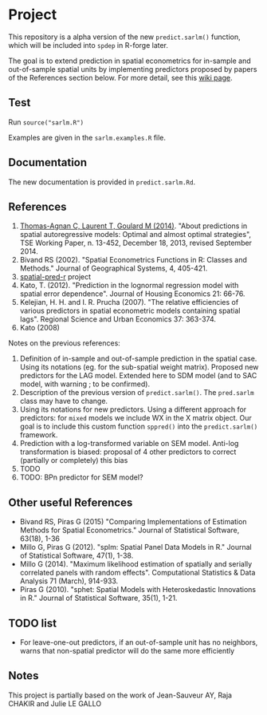 # Project

This repository is a alpha version of the new `predict.sarlm()` function, which will be included into `spdep` in R-forge later.

The goal is to extend prediction in spatial econometrics for in-sample and out-of-sample spatial units by implementing predictors proposed by papers of the References section below. For more detail, see this [wiki page](https://github.com/rstats-gsoc/gsoc2015/wiki/Predict-methods-for-spatial-econometrics).

## Test

Run `source("sarlm.R")`

Examples are given in the `sarlm.examples.R` file.

## Documentation

The new documentation is provided in `predict.sarlm.Rd`.

## References

1. [Thomas-Agnan C, Laurent T, Goulard M (2014)](http://idei.fr/display.php?a=27788&site=TSE&data=TSE&lang=en). "About predictions in spatial autoregressive models: Optimal and almost optimal strategies", TSE Working Paper, n. 13-452, December 18, 2013, revised September 2014.
2. Bivand RS (2002). "Spatial Econometrics Functions in R: Classes and Methods." Journal of Geographical Systems, 4, 405-421.
3. [spatial-pred-r](http://htmlpreview.github.io/?https://github.com/jsay/spatial-pred-R/blob/master/DOC.html#sec-7) project
4. Kato, T. (2012). "Prediction in the lognormal regression model with spatial error dependence". Journal of Housing Economics 21: 66-76.
5.  Kelejian, H. H. and I. R. Prucha (2007). "The relative efficiencies of various predictors in spatial econometric models containing spatial lags". Regional Science and Urban Economics 37: 363-374.
6. Kato (2008)

Notes on the previous references:

1. Definition of in-sample and out-of-sample prediction in the spatial case. Using its notations (eg. for the sub-spatial weight matrix). Proposed new predictors for the LAG model. Extended here to SDM model (and to SAC model, with warning ; to be confirmed).
2. Description of the previous version of `predict.sarlm()`. The `pred.sarlm` class may have to change.
3. Using its notations for new predictors. Using a different approach for predictors: for `mixed` models we include WX in the X matrix object. Our goal is to include this custom function `sppred()` into the `predict.sarlm()` framework.
4. Prediction with a log-transformed variable on SEM model. Anti-log transformation is biased: proposal of 4 other predictors to correct (partially or completely) this bias
5. TODO
6. TODO: BPn predictor for SEM model?


## Other useful References

* Bivand RS, Piras G (2015) "Comparing Implementations of Estimation Methods for Spatial Econometrics." Journal of Statistical Software, 63(18), 1-36
* Millo G, Piras G (2012). "splm: Spatial Panel Data Models in R." Journal of Statistical Software, 47(1), 1-38.
* Millo G (2014). "Maximum likelihood estimation of spatially and serially correlated panels with random effects". Computational Statistics & Data Analysis 71 (March), 914-933.
* Piras G (2010). "sphet: Spatial Models with Heteroskedastic Innovations in R." Journal of Statistical Software, 35(1), 1-21.

## TODO list

* For leave-one-out predictors, if an out-of-sample unit has no neighbors, warns that non-spatial predictor will do the same more efficiently



## Notes

This project is partially based on the work of Jean-Sauveur AY, Raja CHAKIR and Julie LE GALLO
